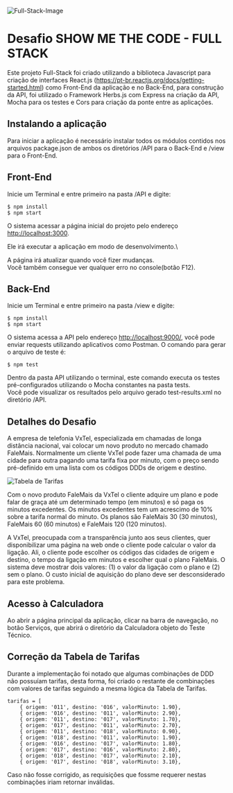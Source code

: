 ![Full-Stack-Image](https://static.thenounproject.com/png/1670308-200.png)
# Desafio SHOW ME THE CODE - FULL STACK

Este projeto Full-Stack foi criado utilizando a biblioteca Javascript para criação de interfaces React.js (https://pt-br.reactjs.org/docs/getting-started.html)
como Front-End da aplicação e no Back-End, para construção da API, foi utilizado o Framework Herbs.js com Express na criação da API, Mocha para os testes e Cors
para criação da ponte entre as aplicações.

## Instalando a aplicação

Para iniciar a aplicação é necessário instalar todos os módulos contidos nos arquivos package.json de ambos os diretórios /API para o Back-End
e /view para o Front-End.

## Front-End
Inicie um Terminal e entre primeiro na pasta /API e digite:

    $ npm install
    $ npm start

O sistema acessar a página inicial do projeto pelo endereço [http://localhost:3000](http://localhost:3000).

Ele irá executar a aplicação em modo de desenvolvimento.\

A página irá atualizar quando você fizer mudanças.\
Você também consegue ver qualquer erro no console(botão F12).

## Back-End
Inicie um Terminal e entre primeiro na pasta /view e digite:

    $ npm install
    $ npm start

O sistema acessa a API pelo endereço [http://localhost:9000/](http://localhost:9000/), você pode enviar requests utilizando aplicativos como Postman.
O comando para gerar o arquivo de teste é:

    $ npm test

Dentro da pasta API utilizando o terminal, este comando executa os testes pré-configurados utilizando o Mocha constantes na pasta tests.\
Você pode visualizar os resultados pelo arquivo gerado test-results.xml no diretório /API.

## Detalhes do Desafio

A empresa de telefonia VxTel, especializada em chamadas de longa distância nacional, vai colocar um novo produto no mercado chamado FaleMais.
Normalmente um cliente VxTel pode fazer uma chamada de uma cidade para outra pagando uma tarifa fixa por minuto, com o preço sendo pré-definido em uma lista com os códigos DDDs de origem e destino.

![Tabela de Tarifas](https://i.ibb.co/D4PNPcr/tabela-desafio.png)

Com o novo produto FaleMais da VxTel o cliente adquire um plano e pode falar de graça até um determinado tempo (em minutos) e só́ paga os minutos excedentes. Os minutos excedentes tem um acrescimo de 10% sobre a tarifa normal do minuto. Os planos são FaleMais 30 (30 minutos), FaleMais 60 (60 minutos) e FaleMais 120 (120 minutos).

A VxTel, preocupada com a transparência junto aos seus clientes, quer disponibilizar uma página na web onde o cliente pode calcular o valor da ligação. Ali, o cliente pode escolher os códigos das cidades de origem e destino, o tempo da ligação em minutos e escolher qual o plano FaleMais. O sistema deve mostrar dois valores: (1) o valor da ligação com o plano e (2) sem o plano. O custo inicial de aquisição do plano deve ser desconsiderado para este problema.

## Acesso à Calculadora
Ao abrir a página principal da aplicação, clicar na barra de navegação, no botão Serviços, que abrirá o diretório da Calculadora objeto do Teste Técnico.

## Correção da Tabela de Tarifas
Durante a implementação foi notado que algumas combinações de DDD não possuíam tarifas, desta forma, foi criado o restante de combinações com valores de tarifas seguindo a mesma lógica da Tabela de Tarifas.

```
tarifas = [
    { origem: '011', destino: '016', valorMinuto: 1.90},
    { origem: '016', destino: '011', valorMinuto: 2.90},
    { origem: '011', destino: '017', valorMinuto: 1.70},
    { origem: '017', destino: '011', valorMinuto: 2.70},
    { origem: '011', destino: '018', valorMinuto: 0.90},
    { origem: '018', destino: '011', valorMinuto: 1.90},
    { origem: '016', destino: '017', valorMinuto: 1.80},
    { origem: '017', destino: '016', valorMinuto: 2.80},
    { origem: '018', destino: '017', valorMinuto: 2.10},
    { origem: '017', destino: '018', valorMinuto: 3.10},
```

Caso não fosse corrigido, as requisições que fossme requerer nestas combinações iriam retornar inválidas.
